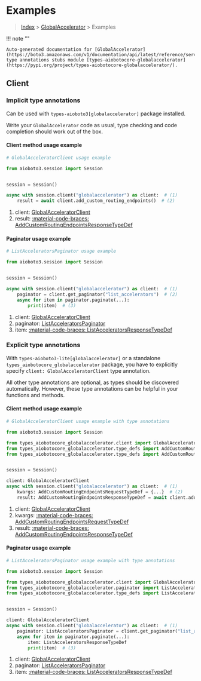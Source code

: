 # Examples

> [Index](../README.md) > [GlobalAccelerator](./README.md) > Examples

!!! note ""

    Auto-generated documentation for [GlobalAccelerator](https://boto3.amazonaws.com/v1/documentation/api/latest/reference/services/globalaccelerator.html#globalaccelerator)
    type annotations stubs module [types-aiobotocore-globalaccelerator](https://pypi.org/project/types-aiobotocore-globalaccelerator/).

## Client

### Implicit type annotations

Can be used with `types-aioboto3[globalaccelerator]` package installed.

Write your `GlobalAccelerator` code as usual,
type checking and code completion should work out of the box.



#### Client method usage example

```python
# GlobalAcceleratorClient usage example

from aioboto3.session import Session


session = Session()

async with session.client("globalaccelerator") as client:  # (1)
    result = await client.add_custom_routing_endpoints()  # (2)
```

1. client: [GlobalAcceleratorClient](./client.md)
2. result: [:material-code-braces: AddCustomRoutingEndpointsResponseTypeDef](./type_defs.md#addcustomroutingendpointsresponsetypedef)



#### Paginator usage example

```python
# ListAcceleratorsPaginator usage example

from aioboto3.session import Session


session = Session()

async with session.client("globalaccelerator") as client:  # (1)
    paginator = client.get_paginator("list_accelerators")  # (2)
    async for item in paginator.paginate(...):
        print(item)  # (3)
```

1. client: [GlobalAcceleratorClient](./client.md)
2. paginator: [ListAcceleratorsPaginator](./paginators.md#listacceleratorspaginator)
3. item: [:material-code-braces: ListAcceleratorsResponseTypeDef](./type_defs.md#listacceleratorsresponsetypedef)




### Explicit type annotations

With `types-aioboto3-lite[globalaccelerator]`
or a standalone `types_aiobotocore_globalaccelerator` package, you have to explicitly specify
`client: GlobalAcceleratorClient` type annotation.

All other type annotations are optional, as types should be discovered automatically.
However, these type annotations can be helpful in your functions and methods.


#### Client method usage example

```python
# GlobalAcceleratorClient usage example with type annotations

from aioboto3.session import Session

from types_aiobotocore_globalaccelerator.client import GlobalAcceleratorClient
from types_aiobotocore_globalaccelerator.type_defs import AddCustomRoutingEndpointsResponseTypeDef
from types_aiobotocore_globalaccelerator.type_defs import AddCustomRoutingEndpointsRequestTypeDef


session = Session()

client: GlobalAcceleratorClient
async with session.client("globalaccelerator") as client:  # (1)
    kwargs: AddCustomRoutingEndpointsRequestTypeDef = {...}  # (2)
    result: AddCustomRoutingEndpointsResponseTypeDef = await client.add_custom_routing_endpoints(**kwargs)  # (3)
```

1. client: [GlobalAcceleratorClient](./client.md)
2. kwargs: [:material-code-braces: AddCustomRoutingEndpointsRequestTypeDef](./type_defs.md#addcustomroutingendpointsrequesttypedef)
3. result: [:material-code-braces: AddCustomRoutingEndpointsResponseTypeDef](./type_defs.md#addcustomroutingendpointsresponsetypedef)



#### Paginator usage example

```python
# ListAcceleratorsPaginator usage example with type annotations

from aioboto3.session import Session

from types_aiobotocore_globalaccelerator.client import GlobalAcceleratorClient
from types_aiobotocore_globalaccelerator.paginator import ListAcceleratorsPaginator
from types_aiobotocore_globalaccelerator.type_defs import ListAcceleratorsResponseTypeDef


session = Session()

client: GlobalAcceleratorClient
async with session.client("globalaccelerator") as client:  # (1)
    paginator: ListAcceleratorsPaginator = client.get_paginator("list_accelerators")  # (2)
    async for item in paginator.paginate(...):
        item: ListAcceleratorsResponseTypeDef
        print(item)  # (3)
```

1. client: [GlobalAcceleratorClient](./client.md)
2. paginator: [ListAcceleratorsPaginator](./paginators.md#listacceleratorspaginator)
3. item: [:material-code-braces: ListAcceleratorsResponseTypeDef](./type_defs.md#listacceleratorsresponsetypedef)




